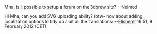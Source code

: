 Mha, is it possible to setup a forum on the 3dbrew site? --Neimod

Hi Mha, can you add SVG uploading ability? (btw- how about adding
localization options to tidy up a bit all the translations)
--[Elisherer](User:Elisherer "wikilink") 19:51, 9 February 2012 (CET)